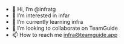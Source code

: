 - 👋 Hi, I’m @infratg
- 👀 I’m interested in infar
- 🌱 I’m currently learning infra
- 💞️ I’m looking to collaborate on TeamGuide
- 📫 How to reach me infra@teamguide.app

<!---
infratg/infratg is a ✨ special ✨ repository because its `README.md` (this file) appears on your GitHub profile.
You can click the Preview link to take a look at your changes.
--->
